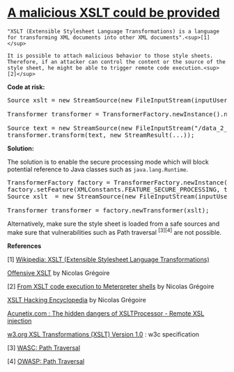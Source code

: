 # [A malicious XSLT could be provided](http://find-sec-bugs.github.io/bugs.htm#MALICIOUS_XSLT)

    "XSLT (Extensible Stylesheet Language Transformations) is a language for transforming XML documents into other XML documents".<sup>[1]</sup>  

    It is possible to attach malicious behavior to those style sheets. Therefore, if an attacker can control the content or the source of the
    style sheet, he might be able to trigger remote code execution.<sup>[2]</sup>

**Code at risk:**  

<pre>
Source xslt = new StreamSource(new FileInputStream(inputUserFile)); //Dangerous source

Transformer transformer = TransformerFactory.newInstance().newTransformer(xslt);

Source text = new StreamSource(new FileInputStream("/data_2_process.xml"));
transformer.transform(text, new StreamResult(...));
</pre>

**Solution:**  

The solution is to enable the secure processing mode which will block potential reference to Java classes such as `java.lang.Runtime`.

<pre>
TransformerFactory factory = TransformerFactory.newInstance();
factory.setFeature(XMLConstants.FEATURE_SECURE_PROCESSING, true);
Source xslt  = new StreamSource(new FileInputStream(inputUserFile));

Transformer transformer = factory.newTransformer(xslt);
</pre>

Alternatively, make sure the style sheet is loaded from a safe sources and make sure that vulnerabilities such as
Path traversal <sup>[3][4]</sup> are not possible.

**References**  

[1] [Wikipedia: XSLT (Extensible Stylesheet Language Transformations)](https://en.wikipedia.org/wiki/XSLT)  

[Offensive XSLT](https://prezi.com/y_fuybfudgnd/offensive-xslt/) by Nicolas Grégoire  

[2] [From XSLT code execution to Meterpreter shells](http://www.agarri.fr/kom/archives/2012/07/02/from_xslt_code_execution_to_meterpreter_shells/index.html) by Nicolas Grégoire  

[XSLT Hacking Encyclopedia](http://xhe.myxwiki.org/xwiki/bin/view/Main/) by Nicolas Grégoire  

[Acunetix.com : The hidden dangers of XSLTProcessor - Remote XSL injection](http://www.acunetix.com/blog/articles/the-hidden-dangers-of-xsltprocessor-remote-xsl-injection/)  

[w3.org XSL Transformations (XSLT) Version 1.0](https://www.w3.org/TR/xslt) : w3c specification  

[3] [WASC: Path Traversal](http://projects.webappsec.org/w/page/13246952/Path%20Traversal)  

[4] [OWASP: Path Traversal](https://www.owasp.org/index.php/Path_Traversal)